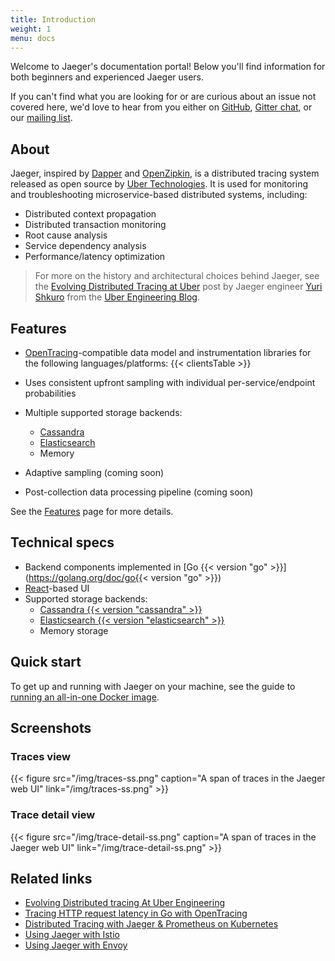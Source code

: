 ```yaml
---
title: Introduction
weight: 1
menu: docs
---
```


Welcome to Jaeger's documentation portal! Below you'll find information for both beginners and experienced Jaeger users.

If you can't find what you are looking for or are curious about an issue not covered here, we'd love to hear from you either on [GitHub](https://github.com/jaegertracing/jaeger/issues), [Gitter chat](https://gitter.im/jaegertracing/Lobby), or our [mailing list](https://groups.google.com/forum/#!forum/jaeger-tracing).

## About

Jaeger, inspired by [Dapper](https://research.google.com/pubs/pub36356.html) and [OpenZipkin](http://zipkin.io), is a distributed tracing system released as open source by [Uber Technologies](https://uber.github.io/). It is used for monitoring and troubleshooting microservice-based distributed systems, including:

* Distributed context propagation
* Distributed transaction monitoring
* Root cause analysis
* Service dependency analysis
* Performance/latency optimization

> For more on the history and architectural choices behind Jaeger, see the [Evolving Distributed Tracing at Uber](https://eng.uber.com/distributed-tracing/) post by Jaeger engineer [Yuri Shkuro](https://github.com/yurishkuro) from the [Uber Engineering Blog](https://eng.uber.com/).

## Features

* [OpenTracing](http://opentracing.io/)-compatible data model and instrumentation libraries for the following languages/platforms:
  {{< clientsTable >}}

* Uses consistent upfront sampling with individual per-service/endpoint probabilities
* Multiple supported storage backends:
  * [Cassandra](deployment/#cassandra)
  * [Elasticsearch](deployment/#elasticsearch)
  * Memory
* Adaptive sampling (coming soon)
* Post-collection data processing pipeline (coming soon)

See the [Features](features) page for more details.

## Technical specs

  * Backend components implemented in [Go {{< version "go" >}}](https://golang.org/doc/go{{< version "go" >}})
  * [React](https://reactjs.org/)-based UI
  * Supported storage backends:
    * [Cassandra {{< version "cassandra" >}}](deployment/#cassandra)
    * [Elasticsearch {{< version "elasticsearch" >}}](deployment/#elasticsearch)
    * Memory storage

## Quick start

To get up and running with Jaeger on your machine, see the guide to [running an all-in-one Docker image](getting-started#docker).

## Screenshots

### Traces view

{{< figure src="/img/traces-ss.png" caption="A span of traces in the Jaeger web UI" link="/img/traces-ss.png" >}}

### Trace detail view

{{< figure src="/img/trace-detail-ss.png" caption="A span of traces in the Jaeger web UI" link="/img/trace-detail-ss.png" >}}

## Related links

* [Evolving Distributed tracing At Uber Engineering](https://eng.uber.com/distributed-tracing/)
* [Tracing HTTP request latency in Go with OpenTracing](https://medium.com/opentracing/tracing-http-request-latency-in-go-with-opentracing-7cc1282a100a)
* [Distributed Tracing with Jaeger & Prometheus on Kubernetes](https://blog.openshift.com/openshift-commons-briefing-82-distributed-tracing-with-jaeger-prometheus-on-kubernetes/)
* [Using Jaeger with Istio](https://istio.io/docs/tasks/telemetry/distributed-tracing.html)
* [Using Jaeger with Envoy](https://www.envoyproxy.io/docs/envoy/latest/start/sandboxes/jaeger_tracing.html)
